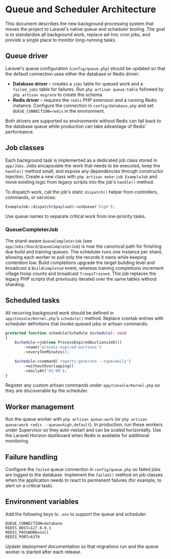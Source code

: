 # Queue and Scheduler Architecture

This document describes the new background processing system that moves the
project to Laravel's native queue and scheduler tooling.  The goal is to
standardise all background work, replace ad-hoc cron jobs, and provide a
single place to monitor long-running tasks.

## Queue driver

Laravel's queue configuration (`config/queue.php`) should be updated so that
the default connection uses either the database or Redis driver:

- **Database driver** – creates a `jobs` table for queued work and a
  `failed_jobs` table for failures.  Run `php artisan queue:table` followed by
  `php artisan migrate` to create the schema.
- **Redis driver** – requires the `redis` PHP extension and a running Redis
  instance.  Configure the connection in `config/database.php` and set
  `QUEUE_CONNECTION=redis` in the environment.

Both drivers are supported so environments without Redis can fall back to the
database queue while production can take advantage of Redis' performance.

## Job classes

Each background task is implemented as a dedicated job class stored in
`app/Jobs`.  Jobs encapsulate the work that needs to be executed, keep the
`handle()` method small, and expose any dependencies through constructor
injection.  Create a new class with `php artisan make:job ExampleJob` and move
existing logic from legacy scripts into the job's `handle()` method.

To dispatch work, call the job's static `dispatch()` helper from controllers,
commands, or services:

```php
ExampleJob::dispatch($payload)->onQueue('high');
```

Use queue names to separate critical work from low-priority tasks.

### QueueCompleterJob

The shard-aware `QueueCompleterJob` (see `app/Jobs/Shard/QueueCompleterJob`) is
now the canonical path for finishing due build and training queues. The
scheduler runs one instance per shard, allowing each worker to pull only the
records it owns while keeping contention low. Build completions upgrade the
target building level and broadcast a `BuildCompleted` event, whereas training
completions increment village troop counts and broadcast `TroopsTrained`. This
job replaces the legacy PHP scripts that previously iterated over the same
tables without sharding.

## Scheduled tasks

All recurring background work should be defined in `app/Console/Kernel.php`'s
`schedule()` method.  Replace crontab entries with scheduler definitions that
invoke queued jobs or artisan commands:

```php
protected function schedule(Schedule $schedule): void
{
    $schedule->job(new ProcessExpiredAuctionsJob())
        ->name('process-expired-auctions')
        ->everyTenMinutes();

    $schedule->command('reports:generate --type=daily')
        ->withoutOverlapping()
        ->dailyAt('01:00');
}
```

Register any custom artisan commands under `app/Console/Kernel.php` so they are
discoverable by the scheduler.

## Worker management

Run the queue worker with `php artisan queue:work` (or
`php artisan queue:work redis --queue=high,default`).  In production, run these
workers under Supervisor so they auto-restart and can be scaled horizontally.
Use the Laravel Horizon dashboard when Redis is available for additional
monitoring.

## Failure handling

Configure the `failed` queue connection in `config/queue.php` so failed jobs are
logged to the database.  Implement the `failed()` method on job classes when the
application needs to react to permanent failures (for example, to alert on a
critical task).

## Environment variables

Add the following keys to `.env` to support the queue and scheduler:

```
QUEUE_CONNECTION=database
REDIS_HOST=127.0.0.1
REDIS_PASSWORD=null
REDIS_PORT=6379
```

Update deployment documentation so that migrations run and the queue worker is
started after each release.
